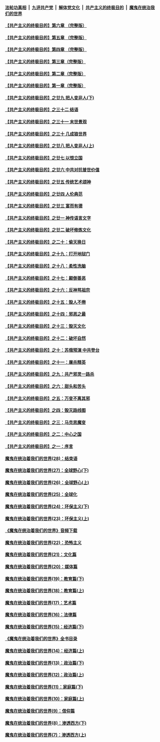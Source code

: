 

####  [法轮功真相](../../../../basic/blob/master/README.md?t=06080331) &nbsp;|&nbsp; [九评共产党](../../../../9ping.md/blob/master/README.md?t=06080331) &nbsp;|&nbsp; [解体党文化](../../../../jtdwh.md/blob/master/README.md?t=06080331)  &nbsp;|&nbsp; [共产主义的终极目的](../../../../gczydzjmd.md/blob/master/README.md?t=06080331) &nbsp;|&nbsp; [魔鬼在统治我们的世界](../../../../mgztzwmdsj.md/blob/master/README.md?t=06080331) 

#### [【共产主义的终极目的】第六章 （完整版）](../pages/nsc422/n11428913.md?t=06080331) 

#### [【共产主义的终极目的】第五章 （完整版）](../pages/nsc422/n11428912.md?t=06080331) 

#### [【共产主义的终极目的】第四章 （完整版）](../pages/nsc422/n11428907.md?t=06080331) 

#### [【共产主义的终极目的】第三章（完整版）](../pages/nsc422/n11428848.md?t=06080331) 

#### [【共产主义的终极目的】第二章（完整版）](../pages/nsc422/n11428831.md?t=06080331) 

#### [【共产主义的终极目的】第一章（完整版）](../pages/nsc422/n11417651.md?t=06080331) 

#### [【共产主义的终极目的】之廿九 把人变非人(下)](../pages/nsc422/n11344140.md?t=06080331) 

#### [【共产主义的终极目的】之三十二 结语](../pages/nsc422/n11360535.md?t=06080331) 

#### [【共产主义的终极目的】之三十一 末世景观](../pages/nsc422/n11351129.md?t=06080331) 

#### [【共产主义的终极目的】之三十 几成狼世界](../pages/nsc422/n11348280.md?t=06080331) 

#### [【共产主义的终极目的】之廿八 把人变非人(上)](../pages/nsc422/n11340492.md?t=06080331) 

#### [【共产主义的终极目的】之廿七 以恨立国](../pages/nsc422/n11336944.md?t=06080331) 

#### [【共产主义的终极目的】之廿六 中共对抗普世价值](../pages/nsc422/n11324785.md?t=06080331) 

#### [【共产主义的终极目的】之廿五 传统艺术颂神](../pages/nsc422/n11296396.md?t=06080331) 

#### [【共产主义的终极目的】之廿四 人伦典范](../pages/nsc422/n11296397.md?t=06080331) 

#### [【共产主义的终极目的】之廿三 富而有德](../pages/nsc422/n11283598.md?t=06080331) 

#### [【共产主义的终极目的】之廿一 神传语言文字](../pages/nsc422/n11263265.md?t=06080331) 

#### [【共产主义的终极目的】之廿二 破坏修炼文化](../pages/nsc422/n11245728.md?t=06080331) 

#### [【共产主义的终极目的】之二十：偷天换日](../pages/nsc422/n11238846.md?t=06080331) 

#### [【共产主义的终极目的】之十九：打开地狱门](../pages/nsc422/n11206376.md?t=06080331) 

#### [【共产主义的终极目的】之十八：柔性洗脑](../pages/nsc422/n11199994.md?t=06080331) 

#### [【共产主义的终极目的】之十七：颠倒善恶](../pages/nsc422/n11179782.md?t=06080331) 

#### [【共产主义的终极目的】之十六：反神骂祖宗](../pages/nsc422/n11166798.md?t=06080331) 

#### [【共产主义的终极目的】之十五：毁人不倦](../pages/nsc422/n11166792.md?t=06080331) 

#### [【共产主义的终极目的】之十四：邪恶之最](../pages/nsc422/n11150249.md?t=06080331) 

#### [【共产主义的终极目的】之十三：毁灭文化](../pages/nsc422/n11135227.md?t=06080331) 

#### [【共产主义的终极目的】之十二：破坏自然](../pages/nsc422/n11135214.md?t=06080331) 

#### [【共产主义的终极目的】之十：苏俄预演 中共登台](../pages/nsc422/n11118424.md?t=06080331) 

#### [【共产主义的终极目的】之十一：屠杀精英](../pages/nsc422/n11118442.md?t=06080331) 

#### [【共产主义的终极目的】之九：共产邪灵一路杀](../pages/nsc422/n11114139.md?t=06080331) 

#### [【共产主义的终极目的】之六：甜头和苦头](../pages/nsc422/n11096971.md?t=06080331) 

#### [【共产主义的终极目的】之五：万变不离其邪](../pages/nsc422/n11091285.md?t=06080331) 

#### [【共产主义的终极目的】之四：毁灭路线图](../pages/nsc422/n11086284.md?t=06080331) 

#### [【共产主义的终极目的】之三：马克思魔变](../pages/nsc422/n11061941.md?t=06080331) 

#### [【共产主义的终极目的】之二：中心之国](../pages/nsc422/n11047728.md?t=06080331) 

#### [【共产主义的终极目的】之一：序言](../pages/nsc422/n11086077.md?t=06080331) 

#### [魔鬼在统治着我们的世界(28)：结束语](../pages/nsc422/n10936246.md?t=06080331) 

#### [魔鬼在统治着我们的世界(27)：全球野心(下)](../pages/nsc422/n10928319.md?t=06080331) 

#### [魔鬼在统治着我们的世界(26)：全球野心(上)](../pages/nsc422/n10900318.md?t=06080331) 

#### [魔鬼在统治着我们的世界(25)：全球化](../pages/nsc422/n10788205.md?t=06080331) 

#### [魔鬼在统治着我们的世界(24)：环保主义(下)](../pages/nsc422/n10695307.md?t=06080331) 

#### [魔鬼在统治着我们的世界(23)：环保主义(上)](../pages/nsc422/n10688613.md?t=06080331) 

#### [《魔鬼在统治着我们的世界》音频下载](../pages/nsc422/n10635553.md?t=06080331) 

#### [魔鬼在统治着我们的世界(22)：恐怖主义](../pages/nsc422/n10614727.md?t=06080331) 

#### [魔鬼在统治着我们的世界(21)：文化篇](../pages/nsc422/n10597706.md?t=06080331) 

#### [魔鬼在统治着我们的世界(20)：媒体篇](../pages/nsc422/n10586579.md?t=06080331) 

#### [魔鬼在统治着我们的世界(19)：教育篇(下)](../pages/nsc422/n10564808.md?t=06080331) 

#### [魔鬼在统治着我们的世界(18)：教育篇(上)](../pages/nsc422/n10526970.md?t=06080331) 

#### [魔鬼在统治着我们的世界(17)：艺术篇](../pages/nsc422/n10499093.md?t=06080331) 

#### [魔鬼在统治着我们的世界(16)：法律篇](../pages/nsc422/n10485969.md?t=06080331) 

#### [魔鬼在统治着我们的世界(15)：经济篇(下)](../pages/nsc422/n10469975.md?t=06080331) 

#### [《魔鬼在统治着我们的世界》全书目录](../pages/nsc422/n10464261.md?t=06080331) 

#### [魔鬼在统治着我们的世界(14)：经济篇(上)](../pages/nsc422/n10457370.md?t=06080331) 

#### [魔鬼在统治着我们的世界(13)：政治篇(下)](../pages/nsc422/n10448270.md?t=06080331) 

#### [魔鬼在统治着我们的世界(12)：政治篇(上)](../pages/nsc422/n10444576.md?t=06080331) 

#### [魔鬼在统治着我们的世界(11)：家庭篇(下)](../pages/nsc422/n10440961.md?t=06080331) 

#### [魔鬼在统治着我们的世界(10)：家庭篇(上)](../pages/nsc422/n10435448.md?t=06080331) 

#### [魔鬼在统治着我们的世界(9)：信仰篇](../pages/nsc422/n10432159.md?t=06080331) 

#### [魔鬼在统治着我们的世界(8)：渗透西方(下)](../pages/nsc422/n10429603.md?t=06080331) 

#### [魔鬼在统治着我们的世界(7)：渗透西方(上)](../pages/nsc422/n10426013.md?t=06080331) 

